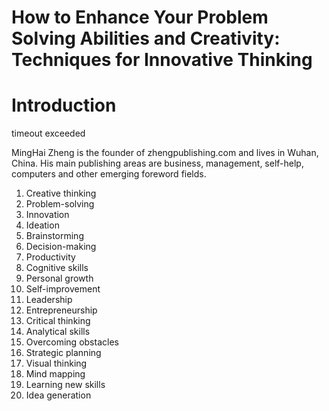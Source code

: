 # How to Enhance Your Problem Solving Abilities and Creativity: Techniques for Innovative Thinking

# Introduction

timeout exceeded

MingHai Zheng is the founder of zhengpublishing.com and lives in Wuhan, China. His main publishing areas are business, management, self-help, computers and other emerging foreword fields.





1. Creative thinking
2. Problem-solving
3. Innovation
4. Ideation
5. Brainstorming
6. Decision-making
7. Productivity
8. Cognitive skills
9. Personal growth
10. Self-improvement
11. Leadership
12. Entrepreneurship
13. Critical thinking
14. Analytical skills
15. Overcoming obstacles
16. Strategic planning
17. Visual thinking
18. Mind mapping
19. Learning new skills
20. Idea generation

